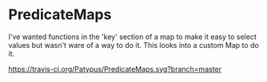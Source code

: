 PredicateMaps
=============
I've wanted functions in the 'key' section of a map to make it easy to select values but wasn't ware of a way to do it. This looks into a custom Map to do it.

https://travis-ci.org/Patypus/PredicateMaps.svg?branch=master